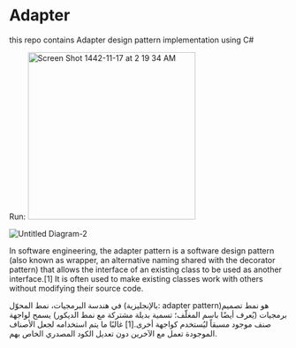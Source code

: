 # Adapter
this repo contains Adapter design pattern implementation using C#

Run:
<img width="303" alt="Screen Shot 1442-11-17 at 2 19 34 AM" src="https://user-images.githubusercontent.com/82446110/123528174-341fec80-d6ee-11eb-9618-8fdf88fa1ef2.png">

![Untitled Diagram-2](https://user-images.githubusercontent.com/82446110/123527910-1c476900-d6ec-11eb-901f-399d98e276ba.png)

In software engineering, the adapter pattern is a software design pattern (also known as wrapper, an alternative naming shared with the decorator pattern) that allows the interface of an existing class to be used as another interface.[1] It is often used to make existing classes work with others without modifying their source code.

في هندسة البرمجيات، نمط المحوّل (بالإنجليزية: adapter pattern)‏ هو نمط تصميم برمجيات (يُعرف أيضًا باسم المغلّف؛ تسمية بديلة مشتركة مع نمط الديكور) يسمح لواجهة صنف موجود مسبقاً ليُستخدم كواجهة أخرى.[1] غالبًا ما يتم استخدامه لجعل الأصناف الموجودة تعمل مع الآخرين دون تعديل الكود المصدري الخاص بهم.
